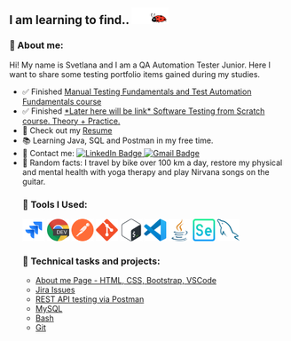 ## I am learning to find.. <img id="icon1" src="https://github.com/svetkaa-yo/svetkaa-yo/blob/master/assets/LadyBugSticker-ezgif.com-crop.gif" alt="ladybug" width="66" height="30">

<h3 class="heading-element" dir="auto">🙋 About me:</h3>

<p dir="auto"> Hi! My name is Svetlana and I am a QA Automation Tester Junior. Here I want to share some testing portfolio items gained during my studies.</p>
<ul dir="auto">
<li> ✅ Finished <a href="https://drive.google.com/file/d/1Eh3PlwhGeC34S_9rrq8sDAheiZE1zzV0/view" rel="nofollow">Manual Testing Fundamentals and Test Automation Fundamentals course</a> </li>
<li> ✅ Finished <a href="googlelink" rel="nofollow">*Later here will be link* Software Testing from Scratch course. Theory + Practice.</a> </li>
<li>📝 Check out my <a href="https://drive.google.com/file/d/1--vUDClrsWZBzOju0_0ggqDJd9yfMCrw/view" rel="nofollow">Resume</a></li>
<li> 📚 Learning Java, SQL and Postman in my free time.</li>
<li>📩 Contact me:  
<a href="https://www.linkedin.com/in/svfrolova/" rel="nofollow"><img src="https://img.shields.io/badge/@svfrolova-blue?style=flat&logo=LinkedIn&logoColor=white" alt="LinkedIn Badge">
</a> <a href="mailto:svetlana.frolova324@gmail.com"><img src="https://img.shields.io/badge/-Gmail-red?style=flat&amp;logo=Gmail&amp;logoColor=white" alt="Gmail Badge"></a></li>
<li>🤸 Random facts: I travel by bike over 100 km a day, restore my physical and mental health with yoga therapy and play Nirvana songs on the guitar. </li>

<h3 class="heading-element" dir="auto">🔧 Tools I Used:</h3>
<p dir="auto">

<a target="_blank" rel="noopener noreferrer nofollow" href="https://github.com/svetkaa-yo/svetkaa-yo/blob/master/assets/jira-original.svg"><img src="https://github.com/svetkaa-yo/svetkaa-yo/blob/master/assets/jira-original.svg" title="jira" alt="jira" width="40" height="40" style="max-width: 100%;"></a>
<a target="_blank" rel="noopener noreferrer nofollow" href="https://github.com/svetkaa-yo/svetkaa-yo/blob/master/assets/chrome-dev-logo-icon.png"><img src="https://github.com/svetkaa-yo/svetkaa-yo/blob/master/assets/chrome-dev-logo-icon.png" title="devtools" alt="devtools" width="40" height="40" style="max-width: 100%;"></a>
<a target="_blank" rel="noopener noreferrer nofollow" href="https://github.com/svetkaa-yo/svetkaa-yo/blob/master/assets/postman-icon.svg"><img src="https://github.com/svetkaa-yo/svetkaa-yo/blob/master/assets/postman-icon.svg" title="postman" alt="postman" width="40" height="40" style="max-width: 100%;"></a>
<a target="_blank" rel="noopener noreferrer nofollow" href="https://github.com/svetkaa-yo/svetkaa-yo/blob/master/assets/git-original.svg"><img src="https://github.com/svetkaa-yo/svetkaa-yo/blob/master/assets/git-original.svg" title="git" alt="git" width="40" height="40" style="max-width: 100%;"></a>
<a target="_blank" rel="noopener noreferrer nofollow" href="https://github.com/svetkaa-yo/svetkaa-yo/blob/master/assets/Bash_Logo_Colored.svg.png"><img src="https://github.com/svetkaa-yo/svetkaa-yo/blob/master/assets/Bash_Logo_Colored.svg.png" title="bash" alt="bash" width="40" height="40" style="max-width: 100%;"></a>
<a target="_blank" rel="noopener noreferrer nofollow" href="https://github.com/svetkaa-yo/svetkaa-yo/blob/master/assets/vscode-original.svg"><img src="https://github.com/svetkaa-yo/svetkaa-yo/blob/master/assets/vscode-original.svg" title="vscode" alt="vscode" width="40" height="40" style="max-width: 100%;"></a>
<a target="_blank" rel="noopener noreferrer nofollow" href="https://github.com/svetkaa-yo/svetkaa-yo/blob/master/assets/java.png"><img src="https://github.com/svetkaa-yo/svetkaa-yo/blob/master/assets/java.png" title="java" alt="java" width="40" height="40" style="max-width: 100%;"></a>
<a target="_blank" rel="noopener noreferrer nofollow" href="https://github.com/svetkaa-yo/svetkaa-yo/blob/master/assets/selenium.png"><img src="https://github.com/svetkaa-yo/svetkaa-yo/blob/master/assets/selenium.png" title="selenium" alt="selenium" width="40" height="40" style="max-width: 100%;"></a>
<a target="_blank" rel="noopener noreferrer nofollow" href="https://github.com/svetkaa-yo/svetkaa-yo/blob/master/assets/mysql-original.svg"><img src="https://github.com/svetkaa-yo/svetkaa-yo/blob/master/assets/mysql-original.svg" title="mysql" alt="mysql" width="40" height="40" style="max-width: 100%;"></a>
</p>

<h3 class="heading-element" dir="auto">💎 Technical tasks and projects:</h3>
<ul dir="auto">
<li> <a href="https://github.com/svetkaa-yo/AboutMePage_HTML">About me Page - HTML, CSS, Bootstrap, VSCode</a></li>
<li> <a href="https://github.com/svetkaa-yo/Jira-Issues/tree/master">Jira Issues</a>  </li>
<li> <a href=""> REST API testing via Postman </a> </li>
<li> <a href="">MySQL</a>   </li>
<li> <a href=""> Bash </a>  </li>
<li> <a href=""> Git </a> </li>
</ul>

